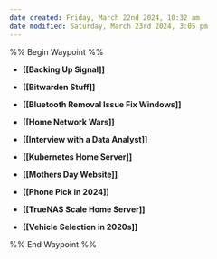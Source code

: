 ```yaml
---
date created: Friday, March 22nd 2024, 10:32 am
date modified: Saturday, March 23rd 2024, 3:05 pm
---
```


%% Begin Waypoint %%
- **[[Backing Up Signal]]**
- **[[Bitwarden Stuff]]**
- **[[Bluetooth Removal Issue Fix Windows]]**

- **[[Home Network Wars]]**
- **[[Interview with a Data Analyst]]**
- **[[Kubernetes Home Server]]**
- **[[Mothers Day Website]]**

- **[[Phone Pick in 2024]]**
- **[[TrueNAS Scale Home Server]]**
- **[[Vehicle Selection in 2020s]]**

%% End Waypoint %%